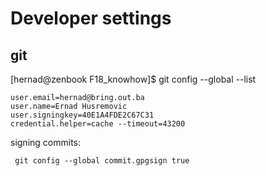 # Developer settings


## git


[hernad@zenbook F18_knowhow]$ git config --global --list

    user.email=hernad@bring.out.ba
    user.name=Ernad Husremovic
    user.signingkey=40E1A4FDE2C67C31
    credential.helper=cache --timeout=43200


  
signing commits:

 
     git config --global commit.gpgsign true
